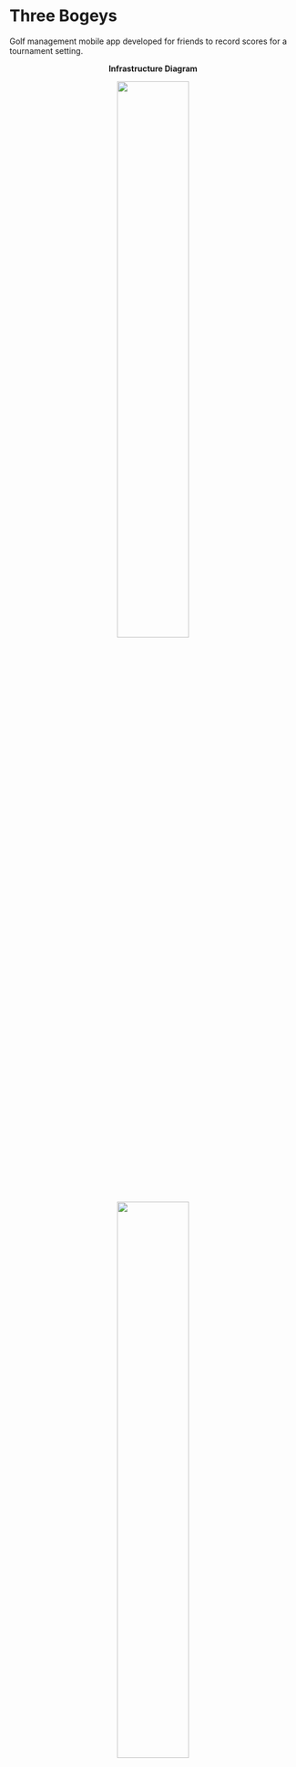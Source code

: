 # Three Bogeys

Golf management mobile app developed for friends to record scores for a tournament setting.
  <p align="center">
  <b>Infrastructure Diagram</b>
  </p>
  <p align="center">
 <img  src="https://chrisyou-backup-website.s3.amazonaws.com/assets/github-preview/golf/golf-login.png" width="50%"/>
</p>
  <p align="center">
 <img  src="https://chrisyou-backup-website.s3.amazonaws.com/assets/github-preview/golf/golf-account.png" width="50%"/>
</p>
  <p align="center">
 <img  src="https://chrisyou-backup-website.s3.amazonaws.com/assets/github-preview/golf/golf-add-course.png" width="50%"/>
</p>
  <p align="center">
 <img  src="https://chrisyou-backup-website.s3.amazonaws.com/assets/github-preview/golf/golf-game.png" width="50%"/>
</p>
